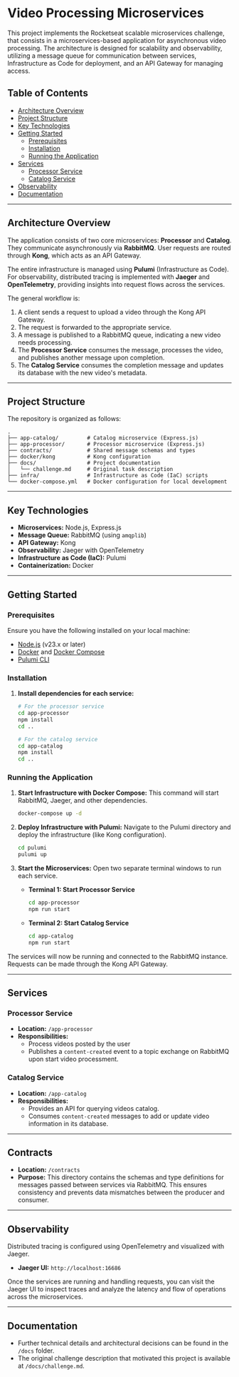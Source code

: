 # Video Processing Microservices

This project implements the Rocketseat scalable microservices challenge, that consists in a microservices-based application for asynchronous video processing. The architecture is designed for scalability and observability, utilizing a message queue for communication between services, Infrastructure as Code for deployment, and an API Gateway for managing access.

## Table of Contents

- [Architecture Overview](#architecture-overview)
- [Project Structure](#project-structure)
- [Key Technologies](#key-technologies)
- [Getting Started](#getting-started)
  - [Prerequisites](#prerequisites)
  - [Installation](#installation)
  - [Running the Application](#running-the-application)
- [Services](#services)
  - [Processor Service](#processor-service)
  - [Catalog Service](#catalog-service)
- [Observability](#observability)
- [Documentation](#documentation)

---

## Architecture Overview

The application consists of two core microservices: **Processor** and **Catalog**. They communicate asynchronously via **RabbitMQ**. User requests are routed through **Kong**, which acts as an API Gateway.

The entire infrastructure is managed using **Pulumi** (Infrastructure as Code). For observability, distributed tracing is implemented with **Jaeger** and **OpenTelemetry**, providing insights into request flows across the services.

The general workflow is:

1.  A client sends a request to upload a video through the Kong API Gateway.
2.  The request is forwarded to the appropriate service.
3.  A message is published to a RabbitMQ queue, indicating a new video needs processing.
4.  The **Processor Service** consumes the message, processes the video, and publishes another message upon completion.
5.  The **Catalog Service** consumes the completion message and updates its database with the new video's metadata.

---

## Project Structure

The repository is organized as follows:

```
.
├── app-catalog/         # Catalog microservice (Express.js)
├── app-processor/       # Processor microservice (Express.js)
├── contracts/           # Shared message schemas and types
├── docker/kong          # Kong configuration
├── docs/                # Project documentation
│   └── challenge.md     # Original task description
├── infra/               # Infrastructure as Code (IaC) scripts
└── docker-compose.yml   # Docker configuration for local development
```

---

## Key Technologies

- **Microservices:** Node.js, Express.js
- **Message Queue:** RabbitMQ (using `amqplib`)
- **API Gateway:** Kong
- **Observability:** Jaeger with OpenTelemetry
- **Infrastructure as Code (IaC):** Pulumi
- **Containerization:** Docker

---

## Getting Started

### Prerequisites

Ensure you have the following installed on your local machine:

- [Node.js](https://nodejs.org/) (v23.x or later)
- [Docker](https://www.docker.com/) and [Docker Compose](https://docs.docker.com/compose/)
- [Pulumi CLI](https://www.pulumi.com/docs/get-started/install/)

### Installation

1.  **Install dependencies for each service:**

    ```bash
    # For the processor service
    cd app-processor
    npm install
    cd ..

    # For the catalog service
    cd app-catalog
    npm install
    cd ..
    ```

### Running the Application

1.  **Start Infrastructure with Docker Compose:**
    This command will start RabbitMQ, Jaeger, and other dependencies.

    ```bash
    docker-compose up -d
    ```

2.  **Deploy Infrastructure with Pulumi:**
    Navigate to the Pulumi directory and deploy the infrastructure (like Kong configuration).

    ```bash
    cd pulumi
    pulumi up
    ```

3.  **Start the Microservices:**
    Open two separate terminal windows to run each service.

    - **Terminal 1: Start Processor Service**

      ```bash
      cd app-processor
      npm run start
      ```

    - **Terminal 2: Start Catalog Service**
      ```bash
      cd app-catalog
      npm run start
      ```

The services will now be running and connected to the RabbitMQ instance. Requests can be made through the Kong API Gateway.

---

## Services

### Processor Service

- **Location:** `/app-processor`
- **Responsibilities:**
  - Process videos posted by the user
  - Publishes a `content-created` event to a topic exchange on RabbitMQ upon start video processment.

### Catalog Service

- **Location:** `/app-catalog`
- **Responsibilities:**
  - Provides an API for querying videos catalog.
  - Consumes `content-created` messages to add or update video information in its database.

---

## Contracts

- **Location:** `/contracts`
- **Purpose:** This directory contains the schemas and type definitions for messages passed between services via RabbitMQ. This ensures consistency and prevents data mismatches between the producer and consumer.

---

## Observability

Distributed tracing is configured using OpenTelemetry and visualized with Jaeger.

- **Jaeger UI:** `http://localhost:16686`

Once the services are running and handling requests, you can visit the Jaeger UI to inspect traces and analyze the latency and flow of operations across the microservices.

---

## Documentation

- Further technical details and architectural decisions can be found in the `/docs` folder.
- The original challenge description that motivated this project is available at `/docs/challenge.md`.
